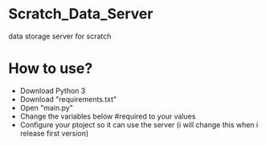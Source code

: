 # Scratch_Data_Server
data storage server for scratch

# How to use?
- Download Python 3
- Download "requirements.txt"
- Open "main.py"
- Change the variables below #required to your values
- Configure your ptoject so it can use the server (i will change this when i release first version)
